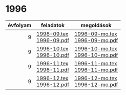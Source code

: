 # 1996

| évfolyam | feladatok | megoldások |
|---:|---|---|
| 9|[1996-09.tex](1996-09.tex) <br> [1996-09.pdf](1996-09.pdf) | [1996-09-mo.tex](1996-09-mo.tex) <br> [1996-09-mo.pdf](1996-09-mo.pdf)|
| 9|[1996-10.tex](1996-10.tex) <br> [1996-10.pdf](1996-10.pdf) | [1996-10-mo.tex](1996-10-mo.tex) <br> [1996-10-mo.pdf](1996-09-mo.pdf)|
| 9|[1996-11.tex](1996-11.tex) <br> [1996-11.pdf](1996-11.pdf) | [1996-11-mo.tex](1996-11-mo.tex) <br> [1996-11-mo.pdf](1996-09-mo.pdf)|
| 9|[1996-12.tex](1996-12.tex) <br> [1996-12.pdf](1996-12.pdf) | [1996-12-mo.tex](1996-12-mo.tex) <br> [1996-12-mo.pdf](1996-09-mo.pdf)|
